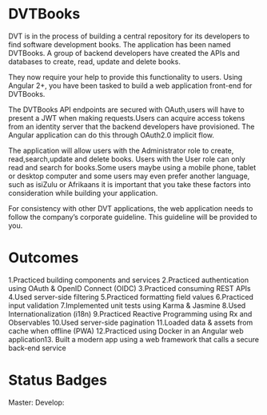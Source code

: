 # DVTBooks

DVT is in the process of building a central repository for its developers to find software development books. The application has been named DVTBooks. A group of backend developers have created the APIs and databases to create, read, update and delete books.

They now require your help to provide this functionality to users. Using Angular 2+, you have been tasked to build a web application front-end for DVTBooks.

The DVTBooks API endpoints are secured with OAuth,users will have to present a JWT when making requests.Users can acquire access tokens from an identity server that the backend developers have provisioned. The Angular application can do this through OAuth2.0 implicit flow.

The application will allow users with the Administrator role to create, read,search,update and delete books. Users with the User role can only read and search for books.Some users maybe using a mobile phone, tablet or desktop computer and some users may even prefer another language, such as isiZulu or Afrikaans it is important that you take these factors into consideration while building your application.

For consistency with other DVT applications, the web application needs to follow the company’s corporate guideline. This guideline will be provided to you.

# Outcomes
1.Practiced building components and services
2.Practiced authentication using OAuth & OpenID Connect (OIDC)
3.Practiced consuming REST APIs
4.Used server-side filtering
5.Practiced formatting field values
6.Practiced input validation
7.Implemented unit tests using Karma & Jasmine
8.Used Internationalization (i18n)
9.Practiced Reactive Programming using Rx and Observables
10.Used server-side pagination
11.Loaded data & assets from cache when offline (PWA)
12.Practiced using Docker in an Angular web application13. Built a modern app using a web framework that calls a secure back-end service

# Status Badges

Master: 
Develop: 
